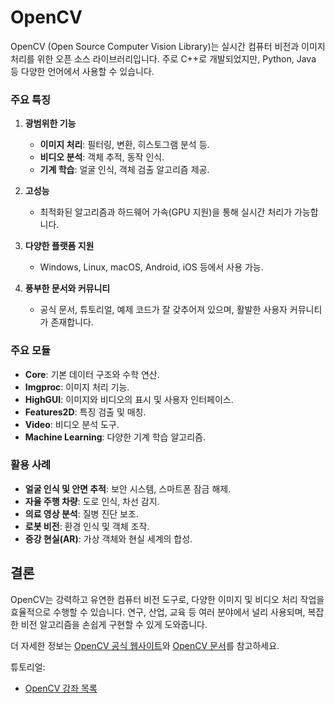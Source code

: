 # OpenCV
OpenCV (Open Source Computer Vision Library)는 실시간 컴퓨터 비전과 이미지 처리를 위한 오픈 소스 라이브러리입니다. 주로 C++로 개발되었지만, Python, Java 등 다양한 언어에서 사용할 수 있습니다.

### 주요 특징

1. **광범위한 기능**
   - **이미지 처리**: 필터링, 변환, 히스토그램 분석 등.
   - **비디오 분석**: 객체 추적, 동작 인식.
   - **기계 학습**: 얼굴 인식, 객체 검출 알고리즘 제공.

2. **고성능**
   - 최적화된 알고리즘과 하드웨어 가속(GPU 지원)을 통해 실시간 처리가 가능합니다.

3. **다양한 플랫폼 지원**
   - Windows, Linux, macOS, Android, iOS 등에서 사용 가능.

4. **풍부한 문서와 커뮤니티**
   - 공식 문서, 튜토리얼, 예제 코드가 잘 갖추어져 있으며, 활발한 사용자 커뮤니티가 존재합니다.

### 주요 모듈

- **Core**: 기본 데이터 구조와 수학 연산.
- **Imgproc**: 이미지 처리 기능.
- **HighGUI**: 이미지와 비디오의 표시 및 사용자 인터페이스.
- **Features2D**: 특징 검출 및 매칭.
- **Video**: 비디오 분석 도구.
- **Machine Learning**: 다양한 기계 학습 알고리즘.

### 활용 사례

- **얼굴 인식 및 안면 추적**: 보안 시스템, 스마트폰 잠금 해제.
- **자율 주행 차량**: 도로 인식, 차선 감지.
- **의료 영상 분석**: 질병 진단 보조.
- **로봇 비전**: 환경 인식 및 객체 조작.
- **증강 현실(AR)**: 가상 객체와 현실 세계의 합성.

## 결론
OpenCV는 강력하고 유연한 컴퓨터 비전 도구로, 다양한 이미지 및 비디오 처리 작업을 효율적으로 수행할 수 있습니다. 연구, 산업, 교육 등 여러 분야에서 널리 사용되며, 복잡한 비전 알고리즘을 손쉽게 구현할 수 있게 도와줍니다.

더 자세한 정보는 [OpenCV 공식 웹사이트](https://opencv.org/)와 [OpenCV 문서](https://docs.opencv.org/)를 참고하세요.

튜토리얼:
* [OpenCV 강좌 목록](https://076923.github.io/posts/Python-opencv-1/)